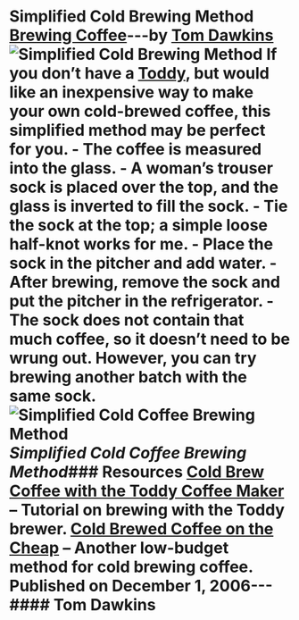 # Simplified Cold Brewing Method [Brewing Coffee](https://ineedcoffee.com/section/brewing-coffee/)---by [Tom Dawkins](https://ineedcoffee.com/by/tom-dawkins/)![Simplified Cold Brewing Method](https://ineedcoffee.com/images/posts/simplified-cold-brewing-method/making-coffee-t1.jpg) If you don’t have a [Toddy](https://ineedcoffee.com/cold-brew-coffee-with-the-toddy-coffee-maker/), but would like an inexpensive way to make your own cold-brewed coffee, this simplified method may be perfect for you. - The coffee is measured into the glass. - A woman’s trouser sock is placed over the top, and the glass is inverted to fill the sock. - Tie the sock at the top; a simple loose half-knot works for me. - Place the sock in the pitcher and add water. - After brewing, remove the sock and put the pitcher in the refrigerator. - The sock does not contain that much coffee, so it doesn’t need to be wrung out. However, you can try brewing another batch with the same sock.![Simplified Cold Coffee Brewing Method](https://ineedcoffee.com/assets/making-coffee-t1.oTsb4Dm__Z1SQri3.webp)_Simplified Cold Coffee Brewing Method_### Resources [Cold Brew Coffee with the Toddy Coffee Maker](https://ineedcoffee.com/cold-brew-coffee-with-the-toddy-coffee-maker/) – Tutorial on brewing with the Toddy brewer. [Cold Brewed Coffee on the Cheap](https://ineedcoffee.com/cold-brewed-coffee-on-the-cheap/) – Another low-budget method for cold brewing coffee. Published on December 1, 2006--- #### Tom Dawkins